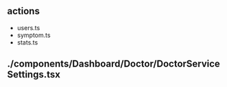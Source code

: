 ## actions
  - users.ts
  - symptom.ts
  - stats.ts

## ./components/Dashboard/Doctor/DoctorServiceSettings.tsx
